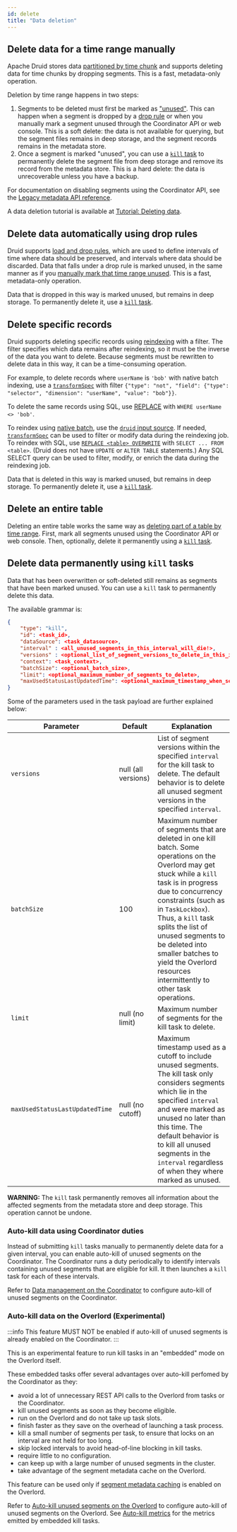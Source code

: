 ```yaml
---
id: delete
title: "Data deletion"
---
```


<!--
  ~ Licensed to the Apache Software Foundation (ASF) under one
  ~ or more contributor license agreements.  See the NOTICE file
  ~ distributed with this work for additional information
  ~ regarding copyright ownership.  The ASF licenses this file
  ~ to you under the Apache License, Version 2.0 (the
  ~ "License"); you may not use this file except in compliance
  ~ with the License.  You may obtain a copy of the License at
  ~
  ~   http://www.apache.org/licenses/LICENSE-2.0
  ~
  ~ Unless required by applicable law or agreed to in writing,
  ~ software distributed under the License is distributed on an
  ~ "AS IS" BASIS, WITHOUT WARRANTIES OR CONDITIONS OF ANY
  ~ KIND, either express or implied.  See the License for the
  ~ specific language governing permissions and limitations
  ~ under the License.
  -->

## Delete data for a time range manually

Apache Druid stores data [partitioned by time chunk](../design/storage.md) and supports
deleting data for time chunks by dropping segments. This is a fast, metadata-only operation.

Deletion by time range happens in two steps:

1. Segments to be deleted must first be marked as ["unused"](../design/storage.md#segment-lifecycle). This can
   happen when a segment is dropped by a [drop rule](../operations/rule-configuration.md) or when you manually mark a
   segment unused through the Coordinator API or web console. This is a soft delete: the data is not available for
   querying, but the segment files remains in deep storage, and the segment records remains in the metadata store.
2. Once a segment is marked "unused", you can use a [`kill` task](#kill-task) to permanently delete the segment file from
   deep storage and remove its record from the metadata store. This is a hard delete: the data is unrecoverable unless
   you have a backup.

For documentation on disabling segments using the Coordinator API, see the
[Legacy metadata API reference](../api-reference/legacy-metadata-api.md#datasources).

A data deletion tutorial is available at [Tutorial: Deleting data](../tutorials/tutorial-delete-data.md).

## Delete data automatically using drop rules

Druid supports [load and drop rules](../operations/rule-configuration.md), which are used to define intervals of time
where data should be preserved, and intervals where data should be discarded. Data that falls under a drop rule is
marked unused, in the same manner as if you [manually mark that time range unused](#delete-data-for-a-time-range-manually). This is a
fast, metadata-only operation.

Data that is dropped in this way is marked unused, but remains in deep storage. To permanently delete it, use a
[`kill` task](#kill-task).

## Delete specific records

Druid supports deleting specific records using [reindexing](update.md#reindex) with a filter. The filter specifies which
data remains after reindexing, so it must be the inverse of the data you want to delete. Because segments must be
rewritten to delete data in this way, it can be a time-consuming operation.

For example, to delete records where `userName` is `'bob'` with native batch indexing, use a
[`transformSpec`](../ingestion/ingestion-spec.md#transformspec) with filter `{"type": "not", "field": {"type":
"selector", "dimension": "userName", "value": "bob"}}`.

To delete the same records using SQL, use [REPLACE](../multi-stage-query/concepts.md#overwrite-data-with-replace) with `WHERE userName <> 'bob'`.

To reindex using [native batch](../ingestion/native-batch.md), use the [`druid` input
source](../ingestion/input-sources.md#druid-input-source). If needed,
[`transformSpec`](../ingestion/ingestion-spec.md#transformspec) can be used to filter or modify data during the
reindexing job. To reindex with SQL, use [`REPLACE <table> OVERWRITE`](../multi-stage-query/reference.md#replace)
with `SELECT ... FROM <table>`. (Druid does not have `UPDATE` or `ALTER TABLE` statements.) Any SQL SELECT query can be
used to filter, modify, or enrich the data during the reindexing job.

Data that is deleted in this way is marked unused, but remains in deep storage. To permanently delete it, use a [`kill`
task](#kill-task).

## Delete an entire table

Deleting an entire table works the same way as [deleting part of a table by time range](#delete-data-for-a-time-range-manually). First,
mark all segments unused using the Coordinator API or web console. Then, optionally, delete it permanently using a
[`kill` task](#kill-task).

<a name="kill-task"></a>

## Delete data permanently using `kill` tasks

Data that has been overwritten or soft-deleted still remains as segments that have been marked unused. You can use a
`kill` task to permanently delete this data.

The available grammar is:

```json
{
    "type": "kill",
    "id": <task_id>,
    "dataSource": <task_datasource>,
    "interval" : <all_unused_segments_in_this_interval_will_die!>,
    "versions" : <optional_list_of_segment_versions_to_delete_in_this_interval>,
    "context": <task_context>,
    "batchSize": <optional_batch_size>,
    "limit": <optional_maximum_number_of_segments_to_delete>,
    "maxUsedStatusLastUpdatedTime": <optional_maximum_timestamp_when_segments_were_marked_as_unused>
}
```

Some of the parameters used in the task payload are further explained below:

| Parameter   | Default         | Explanation                                                                                                                                                                                                                                                                                                                                                                 |
|-------------|-----------------|-----------------------------------------------------------------------------------------------------------------------------------------------------------------------------------------------------------------------------------------------------------------------------------------------------------------------------------------------------------------------------|
| `versions` | null (all versions) | List of segment versions within the specified `interval` for the kill task to delete. The default behavior is to delete all unused segment versions in the specified `interval`.|
| `batchSize`    |100    | Maximum number of segments that are deleted in one kill batch. Some operations on the Overlord may get stuck while a `kill` task is in progress due to concurrency constraints (such as in `TaskLockbox`). Thus, a `kill` task splits the list of unused segments to be deleted into smaller batches to yield the Overlord resources intermittently to other task operations.|
| `limit`     | null (no limit) | Maximum number of segments for the kill task to delete.|
| `maxUsedStatusLastUpdatedTime` | null (no cutoff) | Maximum timestamp used as a cutoff to include unused segments. The kill task only considers segments which lie in the specified `interval` and were marked as unused no later than this time. The default behavior is to kill all unused segments in the `interval` regardless of when they where marked as unused.|


**WARNING:** The `kill` task permanently removes all information about the affected segments from the metadata store and
deep storage. This operation cannot be undone.

### Auto-kill data using Coordinator duties

Instead of submitting `kill` tasks manually to permanently delete data for a given interval, you can enable auto-kill of unused segments on the Coordinator.
The Coordinator runs a duty periodically to identify intervals containing unused segments that are eligible for kill. It then launches a `kill` task for each of these intervals.

Refer to [Data management on the Coordinator](../configuration/index.md#data-management) to configure auto-kill of unused segments on the Coordinator.

### Auto-kill data on the Overlord (Experimental)

:::info
This feature MUST NOT be enabled if auto-kill of unused segments is already enabled on the Coordinator.
:::

This is an experimental feature to run kill tasks in an "embedded" mode on the Overlord itself.

These embedded tasks offer several advantages over auto-kill perfomed by the Coordinator as they:
- avoid a lot of unnecessary REST API calls to the Overlord from tasks or the Coordinator.
- kill unused segments as soon as they become eligible.
- run on the Overlord and do not take up task slots.
- finish faster as they save on the overhead of launching a task process.
- kill a small number of segments per task, to ensure that locks on an interval are not held for too long.
- skip locked intervals to avoid head-of-line blocking in kill tasks.
- require little to no configuration.
- can keep up with a large number of unused segments in the cluster.
- take advantage of the segment metadata cache on the Overlord.

This feature can be used only if [segment metadata caching](../configuration/index.md#segment-metadata-cache-experimental) is enabled on the Overlord.

Refer to [Auto-kill unused segments on the Overlord](../configuration/index.md#auto-kill-unused-segments-experimental) to configure auto-kill of unused segments on the Overlord.
See [Auto-kill metrics](../operations/metrics.md#auto-kill-unused-segments) for the metrics emitted by embedded kill tasks.
